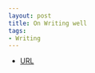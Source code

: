 ```yaml
---
layout: post
title: On Writing well
tags:
- Writing
---
```



- [URL](https://www.amazon.com/Writing-Well-Classic-Guide-Nonfiction/dp/0060891548)
